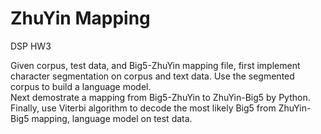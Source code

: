 # ZhuYin Mapping
DSP HW3 

Given corpus, test data, and Big5-ZhuYin mapping file, first implement character segmentation on corpus and text data. Use the segmented corpus to build a language model.  
Next demostrate a mapping from Big5-ZhuYin to ZhuYin-Big5 by Python.  
Finally, use Viterbi algorithm to decode the most likely Big5 from ZhuYin-Big5 mapping, language model on test data. 
